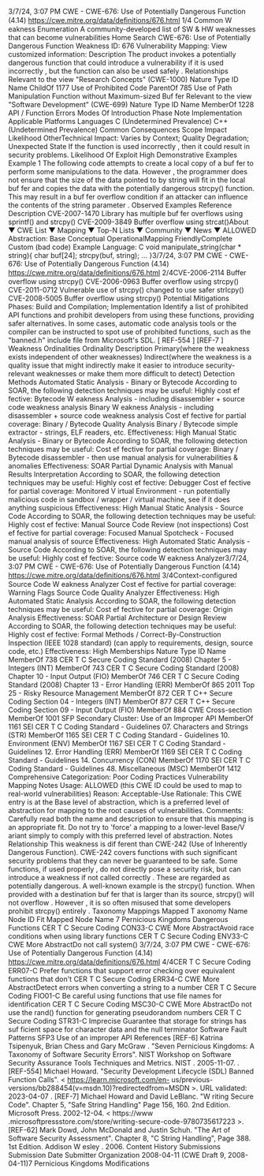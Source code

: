3/7/24, 3:07 PM CWE - CWE-676: Use of Potentially Dangerous Function (4.14)
https://cwe.mitre.org/data/deﬁnitions/676.html 1/4
Common W eakness Enumeration
A community-developed list of SW & HW weaknesses that can become
vulnerabilities
Home Search
CWE-676: Use of Potentially Dangerous Function
Weakness ID: 676
Vulnerability Mapping: 
View customized information:
 Description
The product invokes a potentially dangerous function that could introduce a vulnerability if it is used incorrectly , but the function can
also be used safely .
 Relationships
 Relevant to the view "Research Concepts" (CWE-1000)
Nature Type ID Name
ChildOf 1177 Use of Prohibited Code
ParentOf 785 Use of Path Manipulation Function without Maximum-sized Buf fer
 Relevant to the view "Software Development" (CWE-699)
Nature Type ID Name
MemberOf 1228 API / Function Errors
 Modes Of Introduction
Phase Note
Implementation
 Applicable Platforms
Languages
C (Undetermined Prevalence)
C++ (Undetermined Prevalence)
 Common Consequences
Scope Impact Likelihood
OtherTechnical Impact: Varies by Context; Quality Degradation; Unexpected State
If the function is used incorrectly , then it could result in security problems.
 Likelihood Of Exploit
High
 Demonstrative Examples
Example 1
The following code attempts to create a local copy of a buf fer to perform some manipulations to the data.
However , the programmer does not ensure that the size of the data pointed to by string will fit in the local buf fer and copies the data
with the potentially dangerous strcpy() function. This may result in a buf fer overflow condition if an attacker can influence the contents
of the string parameter .
 Observed Examples
Reference Description
CVE-2007-1470 Library has multiple buf fer overflows using sprintf() and strcpy()
CVE-2009-3849 Buffer overflow using strcat()About ▼ CWE List ▼ Mapping ▼ Top-N Lists ▼ Community ▼ News ▼
ALLOWED
Abstraction: Base
Conceptual OperationalMapping
FriendlyComplete Custom
(bad code) Example Language: C 
void manipulate\_string(char \* string){
char buf[24];
strcpy(buf, string);
...
}3/7/24, 3:07 PM CWE - CWE-676: Use of Potentially Dangerous Function (4.14)
https://cwe.mitre.org/data/deﬁnitions/676.html 2/4CVE-2006-2114 Buffer overflow using strcpy()
CVE-2006-0963 Buffer overflow using strcpy()
CVE-2011-0712 Vulnerable use of strcpy() changed to use safer strlcpy()
CVE-2008-5005 Buffer overflow using strcpy()
 Potential Mitigations
Phases: Build and Compilation; Implementation
Identify a list of prohibited API functions and prohibit developers from using these functions, providing safer alternatives. In some
cases, automatic code analysis tools or the compiler can be instructed to spot use of prohibited functions, such as the
"banned.h" include file from Microsoft's SDL. [ REF-554 ] [REF-7 ]
 Weakness Ordinalities
Ordinality Description
Primary(where the weakness exists independent of other weaknesses)
Indirect(where the weakness is a quality issue that might indirectly make it easier to introduce security-relevant weaknesses or make
them more difficult to detect)
 Detection Methods
Automated Static Analysis - Binary or Bytecode
According to SOAR, the following detection techniques may be useful:
Highly cost ef fective:
Bytecode W eakness Analysis - including disassembler + source code weakness analysis
Binary W eakness Analysis - including disassembler + source code weakness analysis
Cost ef fective for partial coverage:
Binary / Bytecode Quality Analysis
Binary / Bytecode simple extractor - strings, ELF readers, etc.
Effectiveness: High
Manual Static Analysis - Binary or Bytecode
According to SOAR, the following detection techniques may be useful:
Cost ef fective for partial coverage:
Binary / Bytecode disassembler - then use manual analysis for vulnerabilities & anomalies
Effectiveness: SOAR Partial
Dynamic Analysis with Manual Results Interpretation
According to SOAR, the following detection techniques may be useful:
Highly cost ef fective:
Debugger
Cost ef fective for partial coverage:
Monitored V irtual Environment - run potentially malicious code in sandbox / wrapper / virtual machine, see if it does
anything suspicious
Effectiveness: High
Manual Static Analysis - Source Code
According to SOAR, the following detection techniques may be useful:
Highly cost ef fective:
Manual Source Code Review (not inspections)
Cost ef fective for partial coverage:
Focused Manual Spotcheck - Focused manual analysis of source
Effectiveness: High
Automated Static Analysis - Source Code
According to SOAR, the following detection techniques may be useful:
Highly cost ef fective:
Source code W eakness Analyzer3/7/24, 3:07 PM CWE - CWE-676: Use of Potentially Dangerous Function (4.14)
https://cwe.mitre.org/data/deﬁnitions/676.html 3/4Context-configured Source Code W eakness Analyzer
Cost ef fective for partial coverage:
Warning Flags
Source Code Quality Analyzer
Effectiveness: High
Automated Static Analysis
According to SOAR, the following detection techniques may be useful:
Cost ef fective for partial coverage:
Origin Analysis
Effectiveness: SOAR Partial
Architecture or Design Review
According to SOAR, the following detection techniques may be useful:
Highly cost ef fective:
Formal Methods / Correct-By-Construction
Inspection (IEEE 1028 standard) (can apply to requirements, design, source code, etc.)
Effectiveness: High
 Memberships
Nature Type ID Name
MemberOf 738 CER T C Secure Coding Standard (2008) Chapter 5 - Integers (INT)
MemberOf 743 CER T C Secure Coding Standard (2008) Chapter 10 - Input Output (FIO)
MemberOf 746 CER T C Secure Coding Standard (2008) Chapter 13 - Error Handling (ERR)
MemberOf 865 2011 Top 25 - Risky Resource Management
MemberOf 872 CER T C++ Secure Coding Section 04 - Integers (INT)
MemberOf 877 CER T C++ Secure Coding Section 09 - Input Output (FIO)
MemberOf 884 CWE Cross-section
MemberOf 1001 SFP Secondary Cluster: Use of an Improper API
MemberOf 1161 SEI CER T C Coding Standard - Guidelines 07. Characters and Strings (STR)
MemberOf 1165 SEI CER T C Coding Standard - Guidelines 10. Environment (ENV)
MemberOf 1167 SEI CER T C Coding Standard - Guidelines 12. Error Handling (ERR)
MemberOf 1169 SEI CER T C Coding Standard - Guidelines 14. Concurrency (CON)
MemberOf 1170 SEI CER T C Coding Standard - Guidelines 48. Miscellaneous (MSC)
MemberOf 1412 Comprehensive Categorization: Poor Coding Practices
 Vulnerability Mapping Notes
Usage: ALLOWED (this CWE ID could be used to map to real-world vulnerabilities)
Reason: Acceptable-Use
Rationale:
This CWE entry is at the Base level of abstraction, which is a preferred level of abstraction for mapping to the root causes of
vulnerabilities.
Comments:
Carefully read both the name and description to ensure that this mapping is an appropriate fit. Do not try to 'force' a mapping to a
lower-level Base/V ariant simply to comply with this preferred level of abstraction.
 Notes
Relationship
This weakness is dif ferent than CWE-242 (Use of Inherently Dangerous Function). CWE-242 covers functions with such significant
security problems that they can never be guaranteed to be safe. Some functions, if used properly , do not directly pose a security
risk, but can introduce a weakness if not called correctly . These are regarded as potentially dangerous. A well-known example is the
strcpy() function. When provided with a destination buf fer that is larger than its source, strcpy() will not overflow . However , it is so
often misused that some developers prohibit strcpy() entirely .
 Taxonomy Mappings
Mapped T axonomy Name Node ID Fit Mapped Node Name
7 Pernicious Kingdoms Dangerous Functions
CER T C Secure Coding CON33-C CWE More
AbstractAvoid race conditions when using library functions
CER T C Secure Coding ENV33-C CWE More
AbstractDo not call system()
3/7/24, 3:07 PM CWE - CWE-676: Use of Potentially Dangerous Function (4.14)
https://cwe.mitre.org/data/deﬁnitions/676.html 4/4CER T C Secure Coding ERR07-C Prefer functions that support error checking over equivalent
functions that don't
CER T C Secure Coding ERR34-C CWE More
AbstractDetect errors when converting a string to a number
CER T C Secure Coding FIO01-C Be careful using functions that use file names for identification
CER T C Secure Coding MSC30-C CWE More
AbstractDo not use the rand() function for generating pseudorandom
numbers
CER T C Secure Coding STR31-C Imprecise Guarantee that storage for strings has suf ficient space for
character data and the null terminator
Software Fault Patterns SFP3 Use of an improper API
 References
[REF-6] Katrina Tsipenyuk, Brian Chess and Gary McGraw . "Seven Pernicious Kingdoms: A Taxonomy of Software Security
Errors". NIST Workshop on Software Security Assurance Tools Techniques and Metrics. NIST . 2005-11-07.
.
[REF-554] Michael Howard. "Security Development Lifecycle (SDL) Banned Function Calls". < https://learn.microsoft.com/en-
us/previous-versions/bb288454(v=msdn.10)?redirectedfrom=MSDN >. URL validated: 2023-04-07 .
[REF-7] Michael Howard and David LeBlanc. "W riting Secure Code". Chapter 5, "Safe String Handling" Page 156, 160. 2nd
Edition. Microsoft Press. 2002-12-04. < https://www .microsoftpressstore.com/store/writing-secure-code-9780735617223 >.
[REF-62] Mark Dowd, John McDonald and Justin Schuh. "The Art of Software Security Assessment". Chapter 8, "C String
Handling", Page 388. 1st Edition. Addison W esley . 2006.
 Content History
 Submissions
Submission Date Submitter Organization
2008-04-11
(CWE Draft 9, 2008-04-11)7 Pernicious Kingdoms
 Modifications